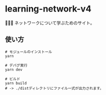 # learning-network-v4

🐲🐲🐲 ネットワークについて学ぶためのサイト。  

## 使い方

```shell
# モジュールのインストール
yarn

# デバグ実行
yarn dev

# ビルド
yarn build
# -> ./distディレクトリにファイル一式が出力されます。
```
